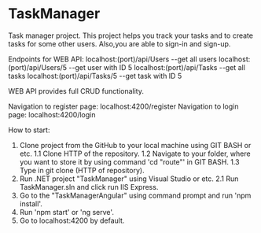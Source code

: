 # TaskManager
Task manager project.
This project helps you track your tasks and to create tasks for some other users.
Also,you are able to sign-in and sign-up.

Endpoints for WEB API:
localhost:(port)/api/Users  --get all users
localhost:(port)/api/Users/5 --get user with ID 5
localhost:(port)/api/Tasks --get all tasks
localhost:(port)/api/Tasks/5 --get task with ID 5

WEB API provides full CRUD functionality.

Navigation to register page: localhost:4200/register
Navigation to login page: localhost:4200/login

How to start:
1) Clone project from the GitHub to your local machine using GIT BASH or etc.
 1.1 Clone HTTP of the repository.
 1.2 Navigate to your folder, where you want to store it by using command 'cd "route"' in GIT BASH.
 1.3 Type in git clone (HTTP of repository).
2) Run .NET project "TaskManager" using Visual Studio or etc.
 2.1 Run TaskManager.sln and click run IIS Express.
3) Go to the "TaskManagerAngular" using command prompt and run 'npm install'.
4) Run 'npm start' or 'ng serve'.
5) Go to localhost:4200 by default.
